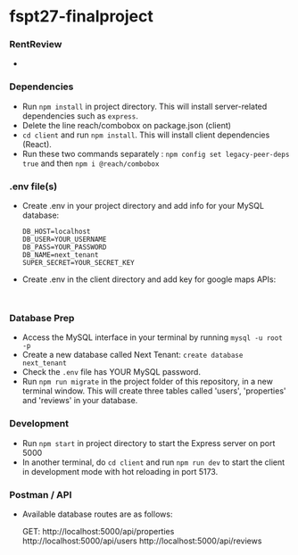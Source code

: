 # fspt27-finalproject

### RentReview
- 

### Dependencies

- Run `npm install` in project directory. This will install server-related dependencies such as `express`.
- Delete the line reach/combobox on package.json (client)
- `cd client` and run `npm install`. This will install client dependencies (React).
- Run these two commands separately : `npm config set legacy-peer-deps true` and then `npm i @reach/combobox`

### .env file(s)
- Create .env in your project directory and add info for your MySQL database:
  ```
  DB_HOST=localhost
  DB_USER=YOUR_USERNAME
  DB_PASS=YOUR_PASSWORD
  DB_NAME=next_tenant
  SUPER_SECRET=YOUR_SECRET_KEY
  ```
- Create .env in the client directory and add key for google maps APIs:
```
    
```

### Database Prep

- Access the MySQL interface in your terminal by running `mysql -u root -p`
- Create a new database called Next Tenant: `create database next_tenant `
- Check the `.env` file has YOUR MySQL password.
- Run `npm run migrate` in the project folder of this repository, in a new terminal window. This will create three tables called 'users', 'properties' and 'reviews' in your database.



### Development

- Run `npm start` in project directory to start the Express server on port 5000
- In another terminal, do `cd client` and run `npm run dev` to start the client in development mode with hot reloading in port 5173.


### Postman / API 

- Available database routes are as follows:  

    GET:
        http://localhost:5000/api/properties
        http://localhost:5000/api/users
        http://localhost:5000/api/reviews



